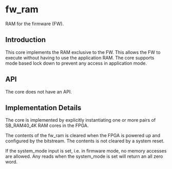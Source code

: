 # fw_ram
RAM for the firmware (FW).


## Introduction
This core implements the RAM exclusive to the FW. This allows the FW
to execute without having to use the application RAM. The core
supports mode based lock down to prevent any access in application
mode.


## API
The core does not have an API.


## Implementation Details
The core is implemented by explicitly instantiating one or more pairs
of SB_RAM40_4K RAM cores in the FPGA.

The contents of the fw_ram is cleared when the FPGA is powered up and
configured by the bitstream. The contents is not cleared by a system
reset.

If the system_mode input is set, i.e. in firmware mode, no memory
accesses are allowed. Any reads when the system_mode is set will
return an all zero word.
